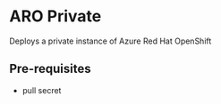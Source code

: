 # ARO Private

Deploys a private instance of Azure Red Hat OpenShift

## Pre-requisites

- pull secret